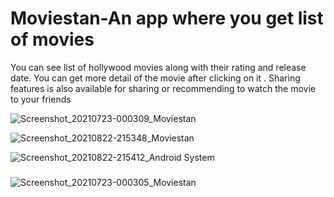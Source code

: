# Moviestan-An app where you get list of movies

You can see list of hollywood movies along with their rating and release date. You can get more detail of the movie after clicking on it . Sharing features is also available for sharing or recommending to watch the movie to your friends



![Screenshot_20210723-000309_Moviestan](https://user-images.githubusercontent.com/65516859/126691165-a7c80d00-d1ca-4f04-9fd1-a2403c2acf9b.jpg)


![Screenshot_20210822-215348_Moviestan](https://user-images.githubusercontent.com/65516859/130362726-a9b73b06-0807-4e7b-a14e-0adb9acf15a1.jpg)




![Screenshot_20210822-215412_Android System](https://user-images.githubusercontent.com/65516859/130362665-509eb84c-2a1e-4575-bf63-690541d01cc8.jpg)



###
![Screenshot_20210723-000305_Moviestan](https://user-images.githubusercontent.com/65516859/126691280-63fc216d-b190-4b84-af35-72c462c00aed.jpg)
